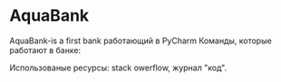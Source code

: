 # AquaBank
AquaBank-is a first bank работающий в PyCharm
Команды, которые работают в банке:

Использованые ресурсы: stack owerflow, журнал "код".
